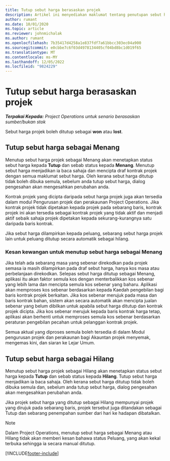 ```yaml
---
title: Tutup sebut harga berasaskan projek
description: Artikel ini menyediakan maklumat tentang penutupan sebut harga dalam Project Operations.
author: rumant
ms.date: 10/01/2020
ms.topic: article
ms.reviewer: johnmichalak
ms.author: rumant
ms.openlocfilehash: 7b35417d4258a1e837fdf7a61bbcc303ec04a900
ms.sourcegitcommit: e0cbbe7c6f03d4978134405cf04bd8bc1d019f65
ms.translationtype: MT
ms.contentlocale: ms-MY
ms.lasthandoff: 12/05/2022
ms.locfileid: "9824229"
---
```

# <a name="close-project-based-quotes"></a>Tutup sebut harga berasaskan projek

_**Terpakai Kepada:** Project Operations untuk senario berasaskan sumber/bukan stok_

Sebut harga projek boleh ditutup sebagai **won** atau **lost**. 

## <a name="close-a-quote-as-won"></a>Tutup sebut harga sebagai Menang

Menutup sebut harga projek sebagai Menang akan menetapkan status sebut harga kepada **Tutup** dan sebab status kepada **Menang**. Menutup sebut harga menjadikan ia baca sahaja dan mencipta draf kontrak projek dengan semua maklumat sebut harga. Oleh kerana sebut harga ditutup tidak boleh dibuka semula, sebelum anda tutup sebut harga, dialog pengesahan akan mengesahkan perubahan anda.

Kontrak projek yang dicipta daripada sebut harga projek juga akan tersedia dalam modul Pengurusan projek dan perakaunan Project Operations. Jika kontrak projek tidak dipetakan kepada projek pada sebarang baris, kontrak projek ini akan tersedia sebagai kontrak projek yang tidak aktif dan menjadi aktif sebaik sahaja projek dipetakan kepada sekurang-kurangnya satu daripada baris kontrak.

Jika sebut harga dilampirkan kepada peluang, sebarang sebut harga projek lain untuk peluang ditutup secara automatik sebagai hilang.

### <a name="financial-impact-of-closing-a-quote-as-won"></a>Kesan kewangan untuk menutup sebut harga sebagai Menang

Jika telah ada sebarang masa yang sebenar direkodkan pada projek semasa ia masih dilampirkan pada draf sebut harga, hanya kos masa atau perbelanjaan direkodkan. Selepas sebut harga ditutup sebagai Menang, aplikasi itu akan faktor semula kos dengan menterbalikkan kos sebenar yang lebih lama dan mencipta semula kos sebenar yang baharu. Aplikasi akan memproses kos sebenar berdasarkan kepada Kaedah pengebilan bagi baris kontrak projek berkaitan. Jika kos sebenar merujuk pada masa dan baris kontrak bahan, sistem akan secara automatik akan mencipta jualan sebenar yang belum dibilkan untuk apabila sebut harga ditutup dan kontrak projek dicipta. Jika kos sebenar merujuk kepada baris kontrak harga tetap, aplikasi akan berhenti untuk memproses semula kos sebenar berdasarkan peraturan pengebilan pecahan untuk pelanggan kontrak projek.

Semua aktual yang diproses semula boleh tersedia di dalam Modul pengurusan projek dan perakaunan bagi Akauntan projek menyemak, mengemas kini, dan siaran ke Lejar Umum. 

## <a name="close-a-quote-as-lost"></a>Tutup sebut harga sebagai Hilang

Menutup sebut harga projek sebagai Hilang akan menetapkan status sebut harga kepada **Tutup** dan sebab status kepada **Hilang**. Tutup sebut harga menjadikan ia baca sahaja. Oleh kerana sebut harga ditutup tidak boleh dibuka semula dan, sebelum anda tutup sebut harga, dialog pengesahan akan mengesahkan perubahan anda.

Jika projek sebut harga yang ditutup sebagai Hilang mempunyai projek yang dirujuk pada sebarang baris, projek tersebut juga ditandakan sebagai Tutup dan sebarang penempahan sumber dari hari ke hadapan dibatalkan.

> [!NOTE]
> Dalam Project Operations, menutup sebut harga sebagai Menang atau Hilang tidak akan memberi kesan bahawa status Peluang, yang akan kekal terbuka sehingga ia secara manual ditutup.


[!INCLUDE[footer-include](../includes/footer-banner.md)]
